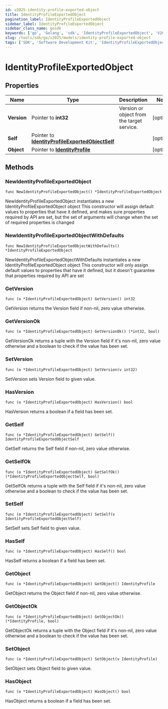 ```yaml
---
id: v2025-identity-profile-exported-object
title: IdentityProfileExportedObject
pagination_label: IdentityProfileExportedObject
sidebar_label: IdentityProfileExportedObject
sidebar_class_name: gosdk
keywords: ['go', 'Golang', 'sdk', 'IdentityProfileExportedObject', 'V2025IdentityProfileExportedObject'] 
slug: /tools/sdk/go/v2025/models/identity-profile-exported-object
tags: ['SDK', 'Software Development Kit', 'IdentityProfileExportedObject', 'V2025IdentityProfileExportedObject']
---
```


# IdentityProfileExportedObject

## Properties

Name | Type | Description | Notes
------------ | ------------- | ------------- | -------------
**Version** | Pointer to **int32** | Version or object from the target service. | [optional] 
**Self** | Pointer to [**IdentityProfileExportedObjectSelf**](identity-profile-exported-object-self) |  | [optional] 
**Object** | Pointer to [**IdentityProfile**](identity-profile) |  | [optional] 

## Methods

### NewIdentityProfileExportedObject

`func NewIdentityProfileExportedObject() *IdentityProfileExportedObject`

NewIdentityProfileExportedObject instantiates a new IdentityProfileExportedObject object
This constructor will assign default values to properties that have it defined,
and makes sure properties required by API are set, but the set of arguments
will change when the set of required properties is changed

### NewIdentityProfileExportedObjectWithDefaults

`func NewIdentityProfileExportedObjectWithDefaults() *IdentityProfileExportedObject`

NewIdentityProfileExportedObjectWithDefaults instantiates a new IdentityProfileExportedObject object
This constructor will only assign default values to properties that have it defined,
but it doesn't guarantee that properties required by API are set

### GetVersion

`func (o *IdentityProfileExportedObject) GetVersion() int32`

GetVersion returns the Version field if non-nil, zero value otherwise.

### GetVersionOk

`func (o *IdentityProfileExportedObject) GetVersionOk() (*int32, bool)`

GetVersionOk returns a tuple with the Version field if it's non-nil, zero value otherwise
and a boolean to check if the value has been set.

### SetVersion

`func (o *IdentityProfileExportedObject) SetVersion(v int32)`

SetVersion sets Version field to given value.

### HasVersion

`func (o *IdentityProfileExportedObject) HasVersion() bool`

HasVersion returns a boolean if a field has been set.

### GetSelf

`func (o *IdentityProfileExportedObject) GetSelf() IdentityProfileExportedObjectSelf`

GetSelf returns the Self field if non-nil, zero value otherwise.

### GetSelfOk

`func (o *IdentityProfileExportedObject) GetSelfOk() (*IdentityProfileExportedObjectSelf, bool)`

GetSelfOk returns a tuple with the Self field if it's non-nil, zero value otherwise
and a boolean to check if the value has been set.

### SetSelf

`func (o *IdentityProfileExportedObject) SetSelf(v IdentityProfileExportedObjectSelf)`

SetSelf sets Self field to given value.

### HasSelf

`func (o *IdentityProfileExportedObject) HasSelf() bool`

HasSelf returns a boolean if a field has been set.

### GetObject

`func (o *IdentityProfileExportedObject) GetObject() IdentityProfile`

GetObject returns the Object field if non-nil, zero value otherwise.

### GetObjectOk

`func (o *IdentityProfileExportedObject) GetObjectOk() (*IdentityProfile, bool)`

GetObjectOk returns a tuple with the Object field if it's non-nil, zero value otherwise
and a boolean to check if the value has been set.

### SetObject

`func (o *IdentityProfileExportedObject) SetObject(v IdentityProfile)`

SetObject sets Object field to given value.

### HasObject

`func (o *IdentityProfileExportedObject) HasObject() bool`

HasObject returns a boolean if a field has been set.


